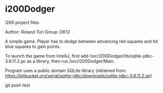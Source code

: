 # i200Dodger
i200 project files

Author: Roland Türi
Group: DK12

A simple game. Player has to dodge between advancing red squares and hit blue squares to gain points.

To launch the game from IntelliJ, first add /src/i200Dodger/lib/sqlite-jdbc-3.8.11.2.jar as a library, then run
/src/i200Dodger/Main.

Program uses a public domain SQLite library (obtained from:
https://bitbucket.org/xerial/sqlite-jdbc/downloads/sqlite-jdbc-3.8.11.2.jar)

git push test
